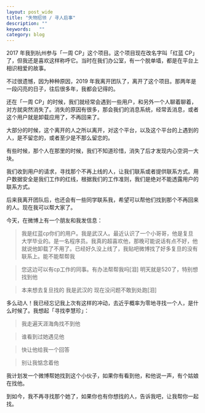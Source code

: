 ```yaml
---
layout: post_wide
title: "失物招领 / 寻人启事"
description: ""
keywords:   ""
category: blog
---
```


2017 年我到杭州参与「一周 CP」这个项目。这个项目现在改名字叫「红蓝 CP」了，但我还是喜欢这样称呼它。当时在我们办公室，有一个脱单墙，都是在平台上相识相爱的故事。

不过很遗憾，因为种种原因，2019 年我离开团队了，离开了这个项目。那两年是一段闪亮的日子，往后很多年，我都会记得的。

还在「一周 CP」的时候，我们就经常会遇到一些用户，和另外一个人聊着聊着，对方就突然消失了。消失的原因有很多，那会我们的消息系统，经常丢消息，或者这个用户就是卸载应用了，不再回来了。

大部分的时候，这个离开的人之所以离开，对这个平台，以及这个平台的上遇到的人，是不留恋的，或者至少是不那么留恋的。

有些时候，那个人在那里的时候，我们不知道珍惜，消失了后才发现内心空洞一大块。

我们收到用户的请求，寻找那个不再上线的人，让我们联系或者提供联系方式。用户数据安全是我们工作的红线，根据我们的工作准则，我们是绝对不能透露用户的联系方式。

后来我离开团队后，也还会有一些同学联系我，希望可以帮他们找到那个不再回来的人。现在我可以帮大家了。

今天，在微博上有一个朋友和我发信息：

> 我是红蓝cp你们的用户。我是武汉人。最近认识了一个小哥哥，他是复旦大学毕业的。是一名程序员。我真的超喜欢他，那晚可能说话有点不好，他就说他卸载了不用了。已经好久没上线了，我贴吧微博找了好多复旦的没有联系上。能不能帮帮我

> 您这边可以有cp工作的同事。有办法帮帮我吗[泪] 明天就是520了，特别想找到他

> 本来想去复旦找的 我是武汉的 现在没问题不敢到处跑[泪]

多么动人！我已经忘记我上次有这样的冲动，去近乎概率为零地寻找一个人，是什么时候了。我想起「寻找李慧珍」：

> 我走遍天涯海角找不到他

> 谁看到过她遇见他

> 快让他给我一个回答

> 别让我惦念着他

我计划发一个微博帮她找到这个小伙子，如果你有看到他，和他说一声，有个姑娘在找他。

到如今，我不再寻找那个她了，如果你也有你想找的人，告诉我吧，让我帮你一起找。
